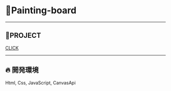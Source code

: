 # 🎨Painting-board

---

## 🚁PROJECT

[CLICK](https://tankxd.github.io/Painting-Board/)

---

## 🔥 開発環境

Html, Css, JavaScript, CanvasApi
